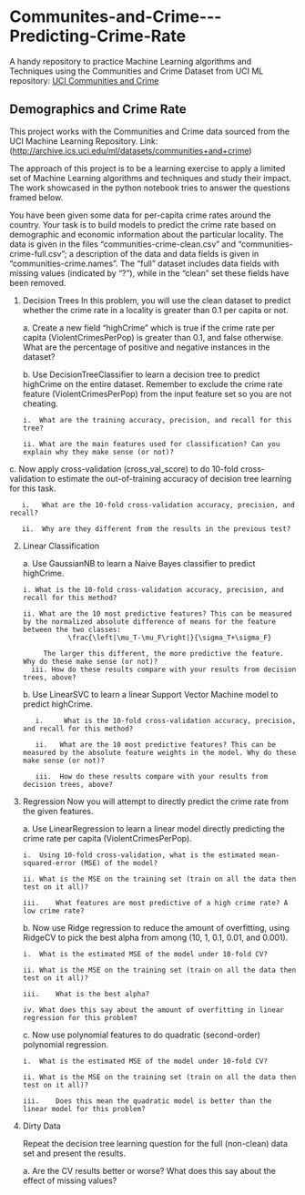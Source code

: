 # Communites-and-Crime---Predicting-Crime-Rate
A handy repository to practice Machine Learning algorithms and Techniques using the Communities and Crime Dataset from UCI ML repository: [UCI Communities and Crime](http://archive.ics.uci.edu/ml/datasets/communities+and+crime)

## Demographics and Crime Rate

This project works with the Communities and Crime data sourced from the UCI Machine Learning Repository. Link: 
(http://archive.ics.uci.edu/ml/datasets/communities+and+crime)

The approach of this project is to be a learning exercise to apply a limited set of Machine Learning algorithms and techniques and study their impact. The work showcased in the python notebook tries to answer the questions framed below.

You have been given some data for per-capita crime rates around the country. Your task is to build models to predict the crime rate based on demographic and economic information about the particular locality. The data is given in the files “communities-crime-clean.csv” and “communities-crime-full.csv”; a description of the data and data fields is given in “communities-crime.names”. The “full” dataset includes data fields with missing values (indicated by “?”), while in the “clean” set these fields have been removed.


1.	Decision Trees
    In this problem, you will use the clean dataset to predict whether the crime rate in a locality is greater than 0.1 per capita or not.

    a. Create a new field “highCrime” which is true if the crime rate per capita (ViolentCrimesPerPop) is greater than 0.1, and false otherwise. What are the percentage of positive and negative instances in the dataset?
    
    b. Use DecisionTreeClassifier to learn a decision tree to predict highCrime on the entire dataset. Remember to exclude the crime rate feature (ViolentCrimesPerPop) from the input feature set so you are not cheating. 
    
        i.	What are the training accuracy, precision, and recall for this tree?  
      
        ii.	What are the main features used for classification? Can you explain why they make sense (or not)?
      
   c.	Now apply cross-validation (cross_val_score) to do 10-fold cross-validation to estimate the out-of-training accuracy of decision tree learning for this task.
   
       i.	What are the 10-fold cross-validation accuracy, precision, and recall?
      
       ii.	Why are they different from the results in the previous test?


2. Linear Classification
	 
   a. Use GaussianNB to learn a Naive Bayes classifier to predict highCrime.
	
       i. What is the 10-fold cross-validation accuracy, precision, and recall for this method?
	
       ii. What are the 10 most predictive features? This can be measured by the normalized absolute difference of means for the feature between the two classes:
                  \frac{\left|\mu_T-\mu_F\right|}{\sigma_T+\sigma_F}

            The larger this different, the more predictive the feature. Why do these make sense (or not)?
	     iii. How do these results compare with your results from decision trees, above?
       
  
    b.	Use LinearSVC to learn a linear Support Vector Machine model to predict highCrime.
          
          i.	 What is the 10-fold cross-validation accuracy, precision, and recall for this method?

          ii.	What are the 10 most predictive features? This can be measured by the absolute feature weights in the model. Why do these               make sense (or not)?
      
          iii.	How do these results compare with your results from decision trees, above?

3.  Regression
    Now you will attempt to directly predict the crime rate from the given features.

    a.	Use LinearRegression to learn a linear model directly predicting the crime rate per capita (ViolentCrimesPerPop).
	
		i.	Using 10-fold cross-validation, what is the estimated mean-squared-error (MSE) of the model?
		
		ii.	What is the MSE on the training set (train on all the data then test on it all)?
		
		iii.	What features are most predictive of a high crime rate? A low crime rate?

    b.	Now use Ridge regression to reduce the amount of overfitting, using RidgeCV to pick the best alpha from among (10, 1, 0.1, 0.01, 	 and 0.001).

		i.	What is the estimated MSE of the model under 10-fold CV?

		ii.	What is the MSE on the training set (train on all the data then test on it all)?

		iii.	What is the best alpha?

		iv.	What does this say about the amount of overfitting in linear regression for this problem?
    c.	Now use polynomial features to do quadratic (second-order) polynomial regression.
		
		i.	What is the estimated MSE of the model under 10-fold CV?

		ii.	What is the MSE on the training set (train on all the data then test on it all)?

		iii.	Does this mean the quadratic model is better than the linear model for this problem?
    

4.  Dirty Data

    Repeat the decision tree learning question for the full (non-clean) data set and present the results.

     a.	Are the CV results better or worse? What does this say about the effect of missing values?

